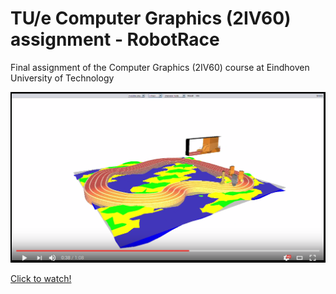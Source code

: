 # TU/e Computer Graphics (2IV60) assignment - RobotRace
Final assignment of the Computer Graphics (2IV60) course at Eindhoven University of Technology

[![TU/e Computer Graphics (2IV60) - RobotRace assignment](video.png)](https://www.youtube.com/watch?v=2BBr2j4K6ss "TU/e Computer Graphics (2IV60) assignment - RobotRace")

[Click to watch!](https://www.youtube.com/watch?v=2BBr2j4K6ss "TU/e Computer Graphics (2IV60) assignment - RobotRace")
